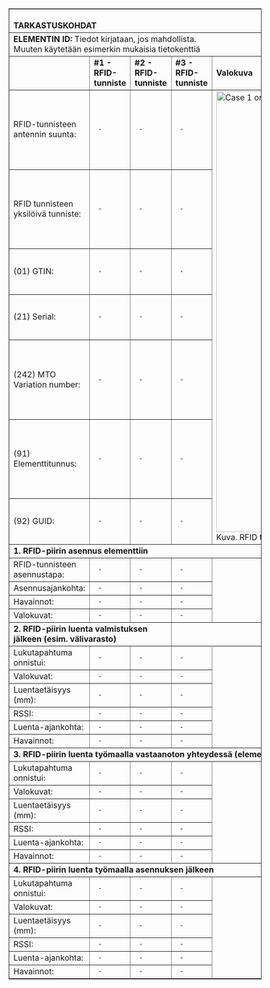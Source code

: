 <Table border="1" cellspacing="0" cellpadding="0">
<tbody>
<tr><td colspan="5"><br><strong>TARKASTUSKOHDAT</strong><br></td></tr>
<tr><td colspan="5"><strong>ELEMENTIN ID:</strong> Tiedot kirjataan, jos mahdollista. <br>Muuten käytetään esimerkin mukaisia tietokenttiä</td></tr>
<tr>
      <td><strong></strong></td>
      <td><strong>#1 - RFID-tunniste</strong></td>
      <td><strong>#2 - RFID-tunniste</strong></td>
      <td><strong>#3 - RFID-tunniste</strong></td>
      <td><strong>Valokuva</strong></td>
</tr>
<tr>
      <td>RFID-tunnisteen antennin suunta:</td>
      <td><code> - </code></td>
      <td><code> - </code></td>
      <td><code> - </code></td>
      <td rowspan="7"><img width="1000" height="875" alt="Case 1 orientaatio (FI)" src="https://github.com/user-attachments/assets/ffe66723-ede0-49d2-b535-0c2370d5f962" /><br>Kuva. RFID tunnisteiden asennuspaikat</td>
</tr>
<tr>
     <td>RFID tunnisteen yksilöivä tunniste:</td>
     <td><code> - </code></td>
     <td><code> - </code></td>
     <td><code> - </code></td>
</tr><tr>     
     <td>(01) GTIN:</td>
     <td><code> - </code></td>
     <td><code> - </code></td>
     <td><code> - </code></td>
</tr><tr>
     <td>(21) Serial:</td>
     <td><code> - </code></td>
     <td><code> - </code></td>
     <td><code> - </code></td>
</tr><tr>
     <td>(242) MTO Variation number:</td>
     <td><code> - </code></td>
     <td><code> - </code></td>
     <td><code> - </code></td>
</tr><tr>
     <td>(91) Elementtitunnus:</td>
     <td><code> - </code></td>
     <td><code> - </code></td>
     <td><code> - </code></td>
</tr><tr>
     <td>(92) GUID:</td>
     <td><code> - </code></td>
     <td><code> - </code></td>
     <td><code> - </code></td>
</tr>
<tr><td colspan="5"><strong>1. RFID-piirin asennus elementtiin</strong></td></tr>
<tr>
      <td>RFID-tunnisteen asennustapa:</td>
      <td><code> - </code></td>
      <td><code> - </code></td>
      <td><code> - </code></td>
      <td rowspan="4">
   </td>
</tr>
<tr>
      <td>Asennusajankohta:</td>
      <td><code> - </code></td>
      <td><code> - </code></td>
      <td><code> - </code></td>
</tr>
<tr>
      <td>Havainnot:</td>
      <td><code> - </code></td>
      <td><code> - </code></td>
      <td><code> - </code></td>
</tr>
<tr>
      <td>Valokuvat:</td>
      <td><code> - </code></td>
      <td><code> - </code></td>
      <td><code> - </code></td>
</tr>
<tr><td colspan="3"><strong>2. RFID-piirin luenta valmistuksen jälkeen (esim. välivarasto)</strong></td></tr>
<tr>
      <td>Lukutapahtuma onnistui:</td>
      <td><code> - </code></td>
      <td><code> - </code></td>
      <td><code> - </code></td>
   <td rowspan="6">
   </td>
</tr>
<tr>
      <td>Valokuvat:</td>
      <td><code> - </code></td>
      <td><code> - </code></td>
      <td><code> - </code></td>
</tr>
<tr>
      <td>Luentaetäisyys (mm):</td>
      <td><code> - </code></td>
      <td><code> - </code></td>
      <td><code> - </code></td>
</tr>
<tr>
      <td>RSSI:</td>
      <td><code> - </code></td>
      <td><code> - </code></td>
      <td><code> - </code></td>
</tr>
<tr>
      <td>Luenta-ajankohta:</td>
      <td><code> - </code></td>
      <td><code> - </code></td>
      <td><code> - </code></td>
</tr>
<tr>
      <td>Havainnot:</td>
      <td><code> - </code></td>
      <td><code> - </code></td>
      <td><code> - </code></td>
</tr>
<tr><td colspan="5"><strong>3. RFID-piirin luenta työmaalla vastaanoton yhteydessä (elementin purkupaikalla)</strong></td></tr>
<tr>
      <td>Lukutapahtuma onnistui:</td>
      <td><code> - </code></td>
      <td><code> - </code></td>
      <td><code> - </code></td>
      <td rowspan="6">
      </td>
</tr>
<tr>
      <td>Valokuvat:</td>
      <td><code> - </code></td>
      <td><code> - </code></td>
      <td><code> - </code></td>
</tr>
<tr>
      <td>Luentaetäisyys (mm):</td>
      <td><code> - </code></td>
      <td><code> - </code></td>
      <td><code> - </code></td>
</tr>
<tr>
      <td>RSSI:</td>
      <td><code> - </code></td>
      <td><code> - </code></td>
      <td><code> - </code></td>
</tr>
<tr>
      <td>Luenta-ajankohta:</td>
      <td><code> - </code></td>
      <td><code> - </code></td>
      <td><code> - </code></td>
</tr>
<tr>
      <td>Havainnot:</td>
      <td><code> - </code></td>
      <td><code> - </code></td>
      <td><code> - </code></td>
</tr>
<tr><td colspan="5"><strong>4. RFID-piirin luenta työmaalla asennuksen jälkeen</strong></td></tr>
<tr>
      <td>Lukutapahtuma onnistui:</td>
      <td><code> - </code></td>
      <td><code> - </code></td>
      <td><code> - </code></td>
      <td rowspan="6">
      </td>
</tr>
<tr>
      <td>Valokuvat:</td>
      <td><code> - </code></td>
      <td><code> - </code></td>
      <td><code> - </code></td>
</tr>
<tr>
      <td>Luentaetäisyys (mm):</td>
      <td><code> - </code></td>
      <td><code> - </code></td>
      <td><code> - </code></td>
</tr>
<tr>
      <td>RSSI:</td>
      <td><code> - </code></td>
      <td><code> - </code></td>
      <td><code> - </code></td>
</tr>
<tr>
      <td>Luenta-ajankohta:</td>
      <td><code> - </code></td>
      <td><code> - </code></td>
      <td><code> - </code></td>
</tr>
<tr>
      <td>Havainnot:</td>
      <td><code> - </code></td>
      <td><code> - </code></td>
      <td><code> - </code></td>
</tr>
</tbody>
</Table>
